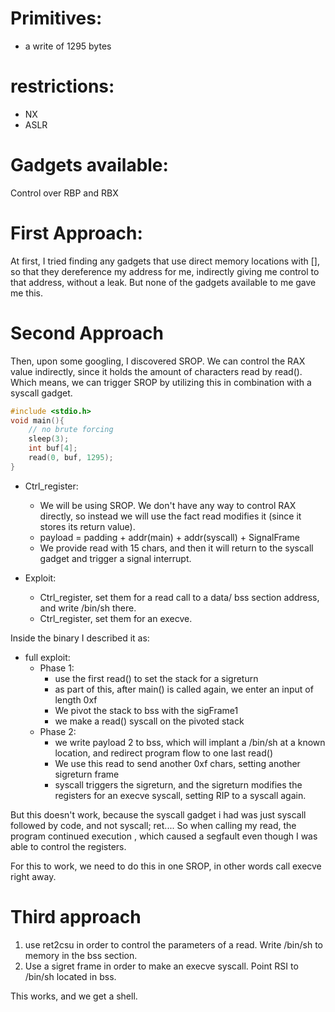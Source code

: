 # Primitives:

- a write of 1295 bytes

# restrictions:

- NX
- ASLR

# Gadgets available:

Control over RBP and RBX


# First Approach: 

At first, I tried finding any gadgets that use direct memory locations with [], so that they dereference my address for me, indirectly giving me control to that address, without a leak.  But none of the gadgets available to me gave me this.

# Second Approach

Then, upon some googling,  I discovered SROP. We can control the RAX value indirectly, since it holds the amount of characters read by read(). Which means, we can trigger SROP by utilizing this in combination with a syscall gadget.

```C
#include <stdio.h>
void main(){
	// no brute forcing
	sleep(3);
	int buf[4];
	read(0, buf, 1295);
}

```

- Ctrl_register: 
	- We will be using SROP. We don't have any way to control RAX directly, so instead we will use the fact read modifies it (since it stores its return value). 
	- payload = padding + addr(main) + addr(syscall) + SignalFrame
	- We provide read with 15 chars, and then it will return to the syscall gadget and trigger a signal interrupt.

- Exploit:
	*  Ctrl_register, set them for a read call to a data/ bss section address, and write /bin/sh there.
	*  Ctrl_register, set them for an execve.


Inside the binary I described it as:

- full exploit:
	* Phase 1:
		 + use the first read() to set the stack for a sigreturn
		 + as part of this, after main() is called again, we enter an input of length 0xf 
		 + We pivot the stack to bss with the sigFrame1
		 + we make a read() syscall on the pivoted stack
	* Phase 2: 
		 + we write payload 2 to bss, which will implant a /bin/sh at a known location, and redirect program flow to one last read()
		 + We use this read to send another 0xf chars, setting another sigreturn frame
		 + syscall triggers the sigreturn, and the sigreturn modifies the registers for an execve syscall, setting RIP to a syscall again.


But this doesn't work, because the syscall gadget i had was just syscall followed by code, and not syscall; ret.... So when calling my read, the program continued execution , which caused a segfault even though I was able to control the registers.

For this to work, we need to do this in one SROP, in other words call execve right away.

# Third approach

1. use ret2csu in order to control the parameters of a read. Write /bin/sh to memory in the bss section.
2. Use a sigret frame in order to make an execve syscall. Point RSI to /bin/sh located in bss.

This works, and we get a shell.

